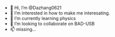 - 👋 Hi, I’m @Dazhang0621
- 👀 I’m interested in how to make me interesating.
- 🌱 I’m currently learning physics
- 💞️ I’m looking to collaborate on BAD-USB
- 📫 missing...

